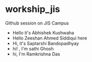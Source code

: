 # workship_jis
GIthub session on JIS Campus
- Hello it's Abhishek Kushwaha 
- Hello Zeeshan Ahmed Siddiqui here
- Hi, it's Saptarshi Bandopadhyay
- hi! , I'm sathi Ghosh
- hi, I'm Ramkrishna Das

